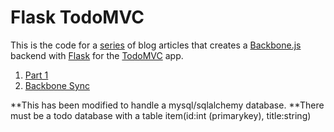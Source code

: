 # Flask TodoMVC

This is the code for a [series][5] of blog articles that creates a [Backbone.js][3]
backend with [Flask][2] for the [TodoMVC][1] app.  

1. [Part 1][5]
2. [Backbone Sync][6]

[1]: http://todomvc.com
[2]: http://flask.pocoo.org/
[3]: http://backbonejs.org
[4]: http://todomvc.com/architecture-examples/backbone/
[5]: http://simplectic.com/blog/2014/flask-todomvc-part1/
[6]: http://simplectic.com/blog/2014/flask-todomvc-backbone-sync/


**This has been modified to handle a mysql/sqlalchemy database.
**There must be a todo database with a table item(id:int (primarykey), title:string)